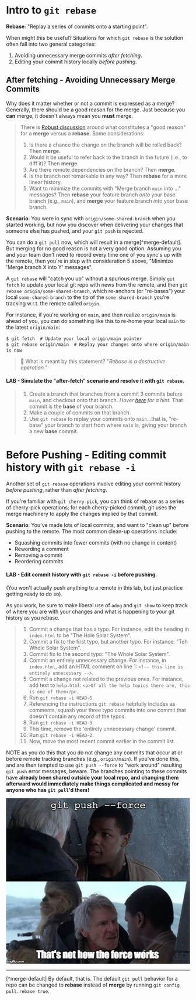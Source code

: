 # Intro to `git rebase`

**Rebase**: "Replay a series of commits onto a starting point".

When might this be useful?  Situations for which `git rebase` is the solution often fall into two general categories:
1. Avoiding unnecessary merge commits _after fetching_.
1. Editing your commit history locally _before pushing_.

## After fetching - Avoiding Unnecessary Merge Commits
Why does it matter whether or not a commit is expressed as a merge?  Generally, there should be a good reason for the merge.  Just because you **can** merge, it doesn't always mean you **must** merge.

> There is [Robust discussion](https://stackoverflow.com/questions/804115/when-do-you-use-git-rebase-instead-of-git-merge) around what constitutes a "good reason" for a **merge** versus a **rebase**.  Some considerations:
> 1. Is there a chance the change on the branch will be rolled back?  Then **merge**.
> 1. Would it be useful to refer back to the branch in the future (i.e., to diff it)?  Then **merge**.
> 1. Are there remote dependencies on the branch? Then **merge**.
> 1. Is the branch not remarkable in any way?  Then **rebase** for a more linear history.
> 1. Want to minimize the commits with "Merge branch `main` into ..." messages? Then **rebase** your feature branch _onto_ your base branch (e.g., `main`), and **merge** your feature branch _into_ your base branch.
>

**Scenario**: You were in sync with `origin/some-shared-branch` when you started working, but now you discover when delivering your changes that someone else has pushed, and your `git push` is rejected.

You can do a `git pull` now, which will result in a merge[^merge-default].
But merging for no good reason is not a very good option.  Assuming you and your team don't need to record every time one of you sync's up with the remote, then you're in step with consideration 5 above, "Minimize 'Merge branch X into Y' messages".

A `git rebase` will "catch you up" without a spurious merge.  Simply `git fetch` to update your local git repo with news from the remote, and then `git rebase origin/some-shared-branch`, which re-anchors (or "re-bases") your local `some-shared-branch` to the tip of the `some-shared-branch` you're tracking w.r.t. the remote called `origin`.

For instance, if you're working on `main`, and then realize `origin/main` is ahead of you, you can do something like this to re-home your local `main` to the latest `origin/main`:
```
$ git fetch  # Update your local origin/main pointer
$ git rebase origin/main  # Replay your changes onto where origin/main is now
```
> 🤔 What is meant by this statement? "_Rebase is a destructive operation._"


#### LAB - Simulate the "after-fetch" scenario and resolve it with `git rebase`.
> 1. Create a branch that branches from a commit 3 commits before `main`, and checkout onto that branch. _Hover [here](./doesnotexist.jpg, "See the git-checkout docs and 'start-point' option") for a hint._  That commit is the **base** of your branch.
> 1. Make a couple of commits on that branch.
> 1. Use `git rebase` to replay your commits onto `main`...that is, "re-base" your branch to start from where `main` is, giving your branch a new **base** commit.

# Before Pushing - Editing commit history with `git rebase -i`

Another set of `git rebase` operations involve editing your commit history _before pushing_, rather than _after fetching_.

If you're familiar with `git cherry-pick`, you can think of rebase as a series of cherry-pick operations; for each cherry-picked commit, git uses the merge machinery to apply the changes implied by that commit.

**Scenario**:  You've made lots of local commits, and want to "clean up" before pushing to the remote.  The most common clean-up operations include:

- Squashing commits into fewer commits (with no change in content)
- Rewording a comment
- Removing a commit
- Reordering commits

#### LAB - Edit commit history with `git rebase -i` before pushing.
(You won't actually push anything to a remote in this lab, but just practice getting ready to do so).

As you work, be sure to make liberal use of `adog` and `git show` to keep track of where you are with your changes and what is happening to your git history as you rebase.
> 1. Commit a change that has a typo.  For instance, edit the heading in `index.html` to be "The Hole Solar System".
> 1. Commit a fix to the first typo, but another typo.  For instance, "Teh Whole Solar System".
> 1. Commit fix to the second typo: "The Whole Solar System".
> 1. Commit an entirely unnecessary change.  For instance, in `index.html`, add an HTML comment on line 1: `<!-- this line is entirely unnecessary -->`.
> 1. Commit a change not related to the previous ones.  For instance, add text to `help.html`: `<p>Of all the help topics there are, this is one of them</p>.`
> 1. Run `git rebase -i HEAD~5`.
> 1. Referencing the instructions `git rebase` helpfully includes as comments, squash your three typo commits into one commit that doesn't contain any record of the typos.
> 1. Run `git rebase -i HEAD~3`.
> 1. This time, remove the 'entirely unnecessary change' commit.
> 1. Run `git rebase -i HEAD~2`.
> 1. Now, move the most recent commit earlier in the commit list.

NOTE as you do this that you do not change any commits that occur at or before remote tracking branches (e.g., `origin/main`).  If you've done this, and are then tempted to use `git push --force` to "work around" resulting `git push` error messages, beware.  The branches pointing to these commits have **already been shared outside your local repo, and changing them afterward would immediately make things complicated and messy for anyone who has `git pull`'d them!** 

![](/images/git-push-dash-dash-force.jpg)

---
[^merge-default] By default, that is. The default `git pull` behavior for a repo can be changed to **rebase** instead of **merge** by running `git config pull.rebase true`.

